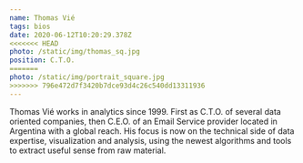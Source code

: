 ```yaml
---
name: Thomas Vié
tags: bios
date: 2020-06-12T10:20:29.378Z
<<<<<<< HEAD
photo: /static/img/thomas_sq.jpg
position: C.T.O.
=======
photo: /static/img/portrait_square.jpg
>>>>>>> 796e472d7f3420b7dce93d4c26c540dd13311936
---
```


Thomas Vié works in analytics since 1999. First as C.T.O. of several data oriented companies, then C.E.O. of an Email Service provider located in Argentina with a global reach. His focus is now on the technical side of data expertise, visualization and analysis, using the newest algorithms and tools to extract useful sense from raw material.
